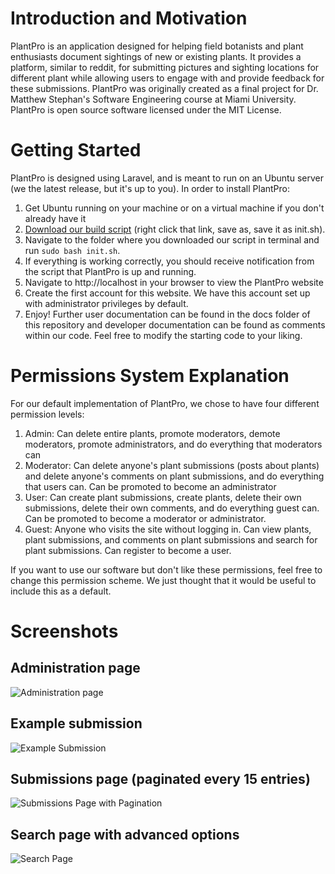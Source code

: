 # Introduction and Motivation

PlantPro is an application designed for helping field botanists and plant enthusiasts document sightings of new or existing plants. It provides a platform, similar to reddit, for submitting pictures and sighting locations for different plant while allowing users to engage with and provide feedback for these submissions. PlantPro was originally created as a final project for Dr. Matthew Stephan's Software Engineering course at Miami University. PlantPro is open source software licensed under the MIT License. 

# Getting Started

PlantPro is designed using Laravel, and is meant to run on an Ubuntu server (we the latest release, but it's up to you). In order to install PlantPro:
   1.  Get Ubuntu running on your machine or on a virtual machine if you don't already have it
   2.  [Download our build script](https://raw.githubusercontent.com/rudiejd/PlantPro/master/build/init.sh) (right click that link, save as, save it as init.sh).
   3. Navigate to the folder where you downloaded our script in terminal and run `sudo bash init.sh`.
   4. If everything is working correctly, you should receive notification from the script that PlantPro is up and running.
   5. Navigate to http://localhost in your browser to view the PlantPro website
   6. Create the first account for this website. We have this account set up with administrator privileges by default.
   7. Enjoy! Further user documentation can be found in the docs folder of this repository and developer documentation can be found as comments within our code. Feel free to modify the starting code to your liking. 
  
 # Permissions System Explanation
 
 For our default implementation of PlantPro, we chose to have four different permission levels:
 1. Admin: Can delete entire plants, promote moderators, demote moderators, promote administrators, and do everything that moderators can
 2. Moderator: Can delete anyone's plant submissions (posts about plants) and delete anyone's comments on plant submissions, and do everything that users can. Can be promoted to become an administrator
 3. User: Can create plant submissions, create plants, delete their own submissions, delete their own comments, and do everything guest can. Can be promoted to become a moderator or administrator.
4. Guest: Anyone who visits the site without logging in. Can view plants, plant submissions, and comments on plant submissions and search for plant submissions. Can register to become a user.
   
 If you want to use our software but don't like these permissions, feel free to change this permission scheme. We just thought that it would be useful to include this as a default. 
 
 # Screenshots
 ## Administration page
 ![Administration page](https://i.imgur.com/rALzK3x.png)
 ## Example submission
 ![Example Submission](https://i.imgur.com/Oxlsa12.png)
 ## Submissions page (paginated every 15 entries)
![Submissions Page with Pagination](https://i.imgur.com/YbC133P.png)
## Search page with advanced options
![Search Page](https://i.imgur.com/NVYfryT.png)


